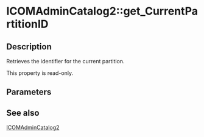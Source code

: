 # ICOMAdminCatalog2::get_CurrentPartitionID

## Description

Retrieves the identifier for the current partition.

This property is read-only.

## Parameters

## See also

[ICOMAdminCatalog2](https://learn.microsoft.com/windows/desktop/api/comadmin/nn-comadmin-icomadmincatalog2)